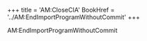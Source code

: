 +++
title = 'AM:CloseCIA'
BookHref = '../AM:EndImportProgramWithoutCommit'
+++

AM:EndImportProgramWithoutCommit
